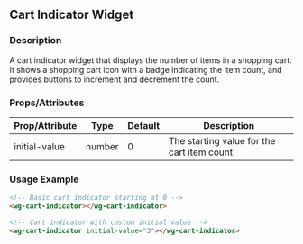 ## Cart Indicator Widget

<wg-cart-indicator initial-value="3"></wg-cart-indicator>

### Description

A cart indicator widget that displays the number of items in a shopping cart. It shows a shopping cart icon with a badge indicating the item count, and provides buttons to increment and decrement the count.

### Props/Attributes

| Prop/Attribute | Type   | Default | Description                                |
| -------------- | ------ | ------- | ------------------------------------------ |
| initial-value  | number | 0       | The starting value for the cart item count |

### Usage Example

```html
<!-- Basic cart indicator starting at 0 -->
<wg-cart-indicator></wg-cart-indicator>

<!-- Cart indicator with custom initial value -->
<wg-cart-indicator initial-value="3"></wg-cart-indicator>
```
